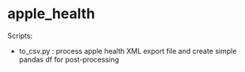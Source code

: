 # apple_health

Scripts:
- to_csv.py : process apple health XML export file and create simple pandas df for post-processing 